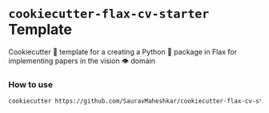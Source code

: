 # `cookiecutter-flax-cv-starter` Template

Cookiecutter 🥠 template for a creating a Python 🐍 package in Flax for implementing papers in the vision 👁 domain

### How to use

```bash
cookiecutter https://github.com/SauravMaheshkar/cookiecutter-flax-cv-starter
```
